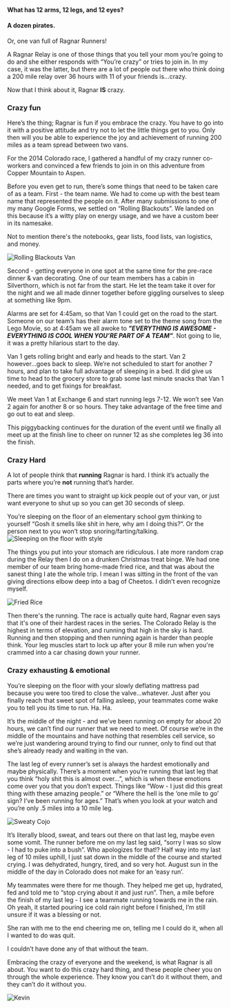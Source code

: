 
#### What has 12 arms, 12 legs, and 12 eyes? 

#### A dozen pirates.

Or, one van full of Ragnar Runners! 

A Ragnar Relay is one of those things that you tell your mom you’re going to do and she either responds with “You’re crazy” or tries to join in. In my case, it was the latter, but there are a lot of people out there who think doing a 200 mile relay over 36 hours with 11 of your friends is...crazy. 

Now that I think about it, Ragnar **IS** crazy. 

### Crazy fun
Here’s the thing; Ragnar is fun if you embrace the crazy. You have to go into it with a positive attitude and try not to let the little things get to you. Only then will you be able to experience the joy and achievement of running 200 miles as a team spread between two vans.

For the 2014 Colorado race, I gathered a handful of my crazy runner co-workers and convinced a few friends to join in on this adventure from Copper Mountain to Aspen. 

Before you even get to run, there’s some things that need to be taken care of as a team. First - the team name. We had to come up with the best team name that represented the people on it. After many submissions to one of my many Google Forms, we settled on “Rolling Blackouts”. We landed on this because it’s a witty play on energy usage, and we have a custom beer in its namesake. 

Not to mention there's the notebooks, gear lists, food lists, van logistics, and money.  

![Rolling Blackouts Van](/images/articles/ragnar-van.jpg)

Second - getting everyone in one spot at the same time for the pre-race dinner & van decorating. One of our team members has a cabin in Silverthorn, which is not far from the start. He let the team take it over for the night and we all made dinner together before giggling ourselves to sleep at something like 9pm. 

Alarms are set for 4:45am, so that Van 1 could get on the road to the start. Someone on our team’s has their alarm tone set to the theme song from the Lego Movie, so at 4:45am we all awoke to ***"EVERYTHING IS AWESOME - EVERYTHING IS COOL WHEN YOU’RE PART OF A TEAM"***. Not going to lie, it was a pretty hilarious start to the day.

Van 1 gets rolling bright and early and heads to the start. Van 2 however...goes back to sleep. We’re not scheduled to start for another 7 hours, and plan to take full advantage of sleeping in a bed. It did give us time to head to the grocery store to grab some last minute snacks that Van 1 needed, and to get fixings for breakfast. 

We meet Van 1 at Exchange 6 and start running legs 7-12. We won’t see Van 2 again for another 8 or so hours. They take advantage of the free time and go out to eat and sleep. 

This piggybacking continues for the duration of the event until we finally all meet up at the finish line to cheer on runner 12 as she completes leg 36 into the finish. 

### Crazy Hard
A lot of people think that **running** Ragnar is hard. I think it’s actually the parts where you’re **not** running that’s harder. 

There are times you want to straight up kick people out of your van, or just want everyone to shut up so you can get 30 seconds of sleep. 

You’re sleeping on the floor of an elementary school gym thinking to yourself “Gosh it smells like shit in here, why am I doing this?”. Or the person next to you won’t stop snoring/farting/talking. 
![Sleeping on the floor with style](/images/articles/ragnar-sleepingfloor.jpg)

The things you put into your stomach are ridiculous. I ate more random crap during the Relay then I do on a drunken Christmas treat binge. We had one member of our team bring home-made fried rice, and that was about the sanest thing I ate the whole trip. I mean I was sitting in the front of the van giving directions elbow deep into a bag of Cheetos. I didn’t even recognize myself. 

![Fried Rice](/images/articles/ragnar-friedrice.jpg)

Then there's the running. The race is actually quite hard, Ragnar even says that it's one of their hardest races in the series. The Colorado Relay is the highest in terms of elevation, and running that high in the sky is hard. Running and then stopping and then running again is harder than people think. Your leg muscles start to lock up after your 8 mile run when you're crammed into a car chasing down your runner. 

### Crazy exhausting & emotional

You’re sleeping on the floor with your slowly deflating mattress pad because you were too tired to close the valve...whatever. Just after you finally reach that sweet spot of falling asleep, your teammates come wake you to tell you its time to run. Ha. Ha.

It’s the middle of the night - and we’ve been running on empty for about 20 hours, we can’t find our runner that we need to meet. Of course we’re in the middle of the mountains and have nothing that resembles cell service, so we’re just wandering around trying to find our runner, only to find out that she’s already ready and waiting in the van. 

The last leg of every runner’s set is always the hardest emotionally and maybe physically. There’s a moment when you’re running that last leg that you think “holy shit this is almost over…”, which is when these emotions come over you that you don’t expect. Things like “Wow - I just did this great thing with these amazing people.” or “Where the hell is the ‘one mile to go’ sign? I’ve been running for ages.” That’s when you look at your watch and you’re only .5 miles into a 10 mile leg. 

![Sweaty Cojo](/images/articles/ragnar-cojo-sweat.jpg)

It’s literally blood, sweat, and tears out there on that last leg, maybe even some vomit. The runner before me on my last leg said, “sorry I was so slow - I had to puke into a bush”. Who apologizes for that!? Half way into my last leg of 10 miles uphill, I just sat down in the middle of the course and started crying. I was dehydrated, hungry, tired, and so very hot. August sun in the middle of the day in Colorado does not make for an ‘easy run’. 

My teammates were there for me though. They helped me get up, hydrated, fed and told me to “stop crying about it and just run”. Then, a mile before the finish of my last leg - I see a teammate running towards me in the rain. Oh yeah, it started pouring ice cold rain right before I finished, I’m still unsure if it was a blessing or not.

She ran with me to the end cheering me on, telling me I could do it, when all I wanted to do was quit. 

I couldn’t have done any of that without the team. 

Embracing the crazy of everyone and the weekend, is what Ragnar is all about. You want to do this crazy hard thing, and these people cheer you on through the whole experience. They know you can’t do it without them, and they can’t do it without you. 

![Kevin](/images/articles/ragnar-kevin.jpg)
